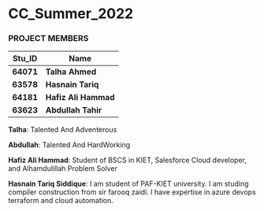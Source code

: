 # CC_Summer_2022

### PROJECT MEMBERS ###
Stu_ID | Name
------------ | -------------
**64071** | **Talha Ahmed**
**63578** | **Hasnain Tariq**
**64181** | **Hafiz Ali Hammad**
**63623** | **Abdullah Tahir**


**Talha**: Talented And Adventerous

**Abdullah**: Talented And HardWorking

**Hafiz Ali Hammad**: Student of BSCS in KIET, Salesforce Cloud developer, and Alhamdulillah Problem Solver 

**Hasnain Tariq Siddique**: I am student of PAF-KIET university. I am studing compiler construction from sir farooq zaidi. I have expertise in azure devops terraform and cloud automation.
